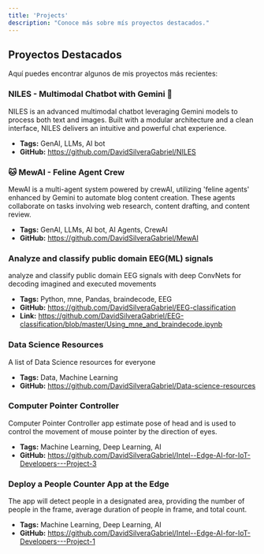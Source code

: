 ```yaml
---
title: 'Projects' 
description: "Conoce más sobre mís proyectos destacados." 
---
```

## Proyectos Destacados

Aquí puedes encontrar algunos de mis proyectos más recientes:

### NILES - Multimodal Chatbot with Gemini 🤖

NILES is an advanced multimodal chatbot leveraging Gemini models to process both text and images. Built with a modular architecture and a clean interface, NILES delivers an intuitive and powerful chat experience.

*   **Tags:** GenAI, LLMs, AI bot
*   **GitHub:**  https://github.com/DavidSilveraGabriel/NILES 

### 🐱 MewAI - Feline Agent Crew

MewAI is a multi-agent system powered by crewAI, utilizing 'feline agents' enhanced by Gemini to automate blog content creation. These agents collaborate on tasks involving web research, content drafting, and content review.

*   **Tags:** GenAI, LLMs, AI bot, AI Agents, CrewAI
*   **GitHub:**  https://github.com/DavidSilveraGabriel/MewAI 

### Analyze and classify public domain EEG(ML) signals

analyze and classify public domain EEG signals with deep ConvNets for decoding imagined and executed movements

*   **Tags:** Python, mne, Pandas, braindecode, EEG
*   **GitHub:**  https://github.com/DavidSilveraGabriel/EEG-classification 
*   **Link:**  https://github.com/DavidSilveraGabriel/EEG-classification/blob/master/Using_mne_and_braindecode.ipynb 

### Data Science Resources

A list of Data Science resources for everyone

*   **Tags:** Data, Machine Learning
*   **GitHub:**   https://github.com/DavidSilveraGabriel/Data-science-resources 

### Computer Pointer Controller

Computer Pointer Controller app estimate pose of head and is used to control the movement of mouse pointer by the direction of eyes.

*   **Tags:** Machine Learning, Deep Learning, AI
*   **GitHub:**  https://github.com/DavidSilveraGabriel/Intel--Edge-AI-for-IoT-Developers---Project-3 

### Deploy a People Counter App at the Edge

The app will detect people in a designated area, providing the number of people in the frame, average duration of people in frame, and total count.

*   **Tags:** Machine Learning, Deep Learning, AI
*   **GitHub:**  https://github.com/DavidSilveraGabriel/Intel--Edge-AI-for-IoT-Developers---Project-1 